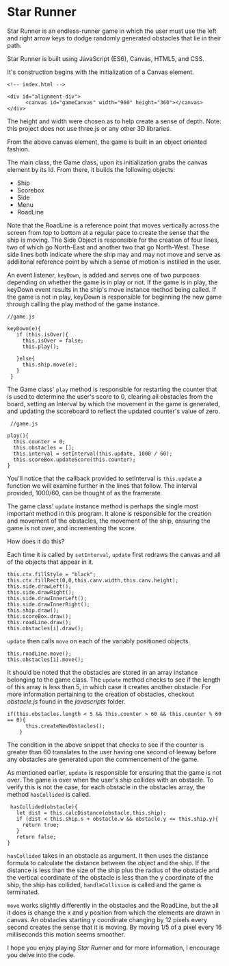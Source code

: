 # Star Runner

Star Runner is an endless-runner game in which the user must use the left and right arrow keys to dodge randomly generated obstacles that lie in their path.

Star Runner is built using JavaScript (ES6), Canvas, HTML5, and CSS. 

It's construction begins with the initialization of a Canvas element.

```
<!-- index.html -->

<div id="alignment-div">
      <canvas id="gameCanvas" width="960" height="360"></canvas>
</div>
```

The height and width were chosen as to help create a sense of depth. Note: this project does not use three.js or any other 3D libraries.

From the above canvas element, the game is built in an object oriented fashion.

The main class, the Game class, upon its initialization grabs the canvas element by its Id. From there, it builds the following objects:
  * Ship
  * Scorebox
  * Side
  * Menu
  * RoadLine
 
 Note that the RoadLine is a reference point that moves vertically across the screen from top to bottom at a regular pace to create the sense that the ship is moving. The Side Object is responsible for the creation of four lines, two of which go North-East and another two that go North-West. These side lines both indicate where the ship may and may not move and serve as addiitonal reference point by which a sense of motion is instilled in the user.
 
 An event listener, ```keyDown```, is added and serves one of two purposes depending on whether the game is in play or not. If the game is in play, the keyDown event results in the ship's move instance method being called. If the game is not in play, keyDown is responsible for beginning the new game through calling the play method of the game instance.
 ```
 //game.js
 
 keyDown(e){
    if (this.isOver){
      this.isOver = false;
      this.play();

    }else{
      this.ship.move(e);
    }
  }
  ```
  
  The Game class' ```play``` method is responsible for restarting the counter that is used to determine the user's score to 0, clearing all obstacles from the board, setting an Interval by which the movement in the game is generated, and updating the scoreboard to reflect the updated counter's value of zero.
  
  ```
   //game.js
  
  play(){
    this.counter = 0;
    this.obstacles = [];
    this.interval = setInterval(this.update, 1000 / 60);
    this.scoreBox.updateScore(this.counter);
  }
  ```
  
  You'll notice that the callback provided to setInterval is ```this.update``` a function we will examine further in the lines that follow. The interval provided, 1000/60, can be thought of as the framerate.
  
  The game class' ```update``` instance method is perhaps the single most important method in this program. It alone is responsible for the creation and movement of the obstacles, the movement of the ship, ensuring the game is not over, and incrementing the score.
  
  How does it do this?
  
  Each time it is called by ```setInterval```, ```update``` first redraws the canvas and all of the objects that appear in it.
  
  ```
  this.ctx.fillStyle = "black";
  this.ctx.fillRect(0,0,this.canv.width,this.canv.height);
  this.side.drawLeft();
  this.side.drawRight();
  this.side.drawInnerLeft();
  this.side.drawInnerRight();
  this.ship.draw();
  this.scoreBox.draw();
  this.roadLine.draw();
  this.obstacles[i].draw();
  ```
  
```update``` then calls ```move``` on each of the variably positioned objects.
  
  ```
  this.roadLine.move();
  this.obstacles[i].move();
  ```
  It should be noted that the obstacles are stored in an array instance belonging to the game class. The ```update``` method checks to see if the length of this array is less than 5, in which case it creates another obstacle. For more information pertaining to the creation of obstacles, checkout *obstacle.js* found in the *javascripts* folder.
  
  ```
  if(this.obstacles.length < 5 && this.counter > 60 && this.counter % 60 == 0){
        this.createNewObstacles();
      }
  ```
  
  The condition in the above snippet that checks to see if the counter is greater than 60 translates to the user having one second of leeway before any obstacles are generated upon the commencement of the game.
  
  As mentioned earlier, ```update``` is responsible for ensuring that the game is not over. The game is over when the user's ship collides with an obstacle. To verify this is not the case, for each obstacle in the obstacles array, the method ```hasCollided``` is called. 
  
  ```
   hasCollided(obstacle){
     let dist = this.calcDistance(obstacle,this.ship);
     if (dist < this.ship.s + obstacle.w && obstacle.y <= this.ship.y){
       return true;
     }
     return false;
  }
  ```
  
  ```hasCollided``` takes in an obstacle as argument. It then uses the distance formula to calculate the distance between the object and the ship. If the distance is less than the size of the ship plus the radius of the obstacle and the vertical coordinate of the obstacle is less than the y coordinate of the ship, the ship has collided, ```handleCollision``` is called and the game is terminated.
  
  ```move``` works slightly differently in the obstacles and the RoadLine, but the all it does is change the x and y position from which the elements are drawn in canvas. An obstacles starting y coordinate changing by 12 pixels every second creates the sense that it is moving. By moving 1/5 of a pixel every 16 milliseconds this motion seems smoother.
  
  I hope you enjoy playing *Star Runner* and for more information, I encourage you delve into the code. 
  
  
  
  
  
